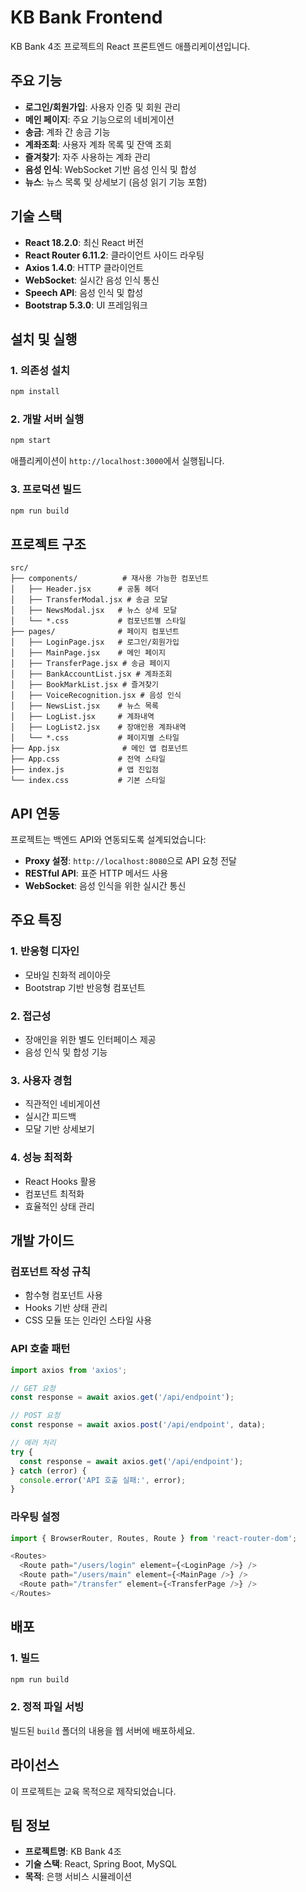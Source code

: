 # KB Bank Frontend

KB Bank 4조 프로젝트의 React 프론트엔드 애플리케이션입니다.

## 주요 기능

- **로그인/회원가입**: 사용자 인증 및 회원 관리
- **메인 페이지**: 주요 기능으로의 네비게이션
- **송금**: 계좌 간 송금 기능
- **계좌조회**: 사용자 계좌 목록 및 잔액 조회
- **즐겨찾기**: 자주 사용하는 계좌 관리
- **음성 인식**: WebSocket 기반 음성 인식 및 합성
- **뉴스**: 뉴스 목록 및 상세보기 (음성 읽기 기능 포함)

## 기술 스택

- **React 18.2.0**: 최신 React 버전
- **React Router 6.11.2**: 클라이언트 사이드 라우팅
- **Axios 1.4.0**: HTTP 클라이언트
- **WebSocket**: 실시간 음성 인식 통신
- **Speech API**: 음성 인식 및 합성
- **Bootstrap 5.3.0**: UI 프레임워크

## 설치 및 실행

### 1. 의존성 설치
```bash
npm install
```

### 2. 개발 서버 실행
```bash
npm start
```

애플리케이션이 `http://localhost:3000`에서 실행됩니다.

### 3. 프로덕션 빌드
```bash
npm run build
```

## 프로젝트 구조

```
src/
├── components/          # 재사용 가능한 컴포넌트
│   ├── Header.jsx      # 공통 헤더
│   ├── TransferModal.jsx # 송금 모달
│   ├── NewsModal.jsx   # 뉴스 상세 모달
│   └── *.css           # 컴포넌트별 스타일
├── pages/              # 페이지 컴포넌트
│   ├── LoginPage.jsx   # 로그인/회원가입
│   ├── MainPage.jsx    # 메인 페이지
│   ├── TransferPage.jsx # 송금 페이지
│   ├── BankAccountList.jsx # 계좌조회
│   ├── BookMarkList.jsx # 즐겨찾기
│   ├── VoiceRecognition.jsx # 음성 인식
│   ├── NewsList.jsx    # 뉴스 목록
│   ├── LogList.jsx     # 계좌내역
│   ├── LogList2.jsx    # 장애인용 계좌내역
│   └── *.css           # 페이지별 스타일
├── App.jsx              # 메인 앱 컴포넌트
├── App.css             # 전역 스타일
├── index.js            # 앱 진입점
└── index.css           # 기본 스타일
```

## API 연동

프로젝트는 백엔드 API와 연동되도록 설계되었습니다:

- **Proxy 설정**: `http://localhost:8080`으로 API 요청 전달
- **RESTful API**: 표준 HTTP 메서드 사용
- **WebSocket**: 음성 인식을 위한 실시간 통신

## 주요 특징

### 1. 반응형 디자인
- 모바일 친화적 레이아웃
- Bootstrap 기반 반응형 컴포넌트

### 2. 접근성
- 장애인을 위한 별도 인터페이스 제공
- 음성 인식 및 합성 기능

### 3. 사용자 경험
- 직관적인 네비게이션
- 실시간 피드백
- 모달 기반 상세보기

### 4. 성능 최적화
- React Hooks 활용
- 컴포넌트 최적화
- 효율적인 상태 관리

## 개발 가이드

### 컴포넌트 작성 규칙
- 함수형 컴포넌트 사용
- Hooks 기반 상태 관리
- CSS 모듈 또는 인라인 스타일 사용

### API 호출 패턴
```javascript
import axios from 'axios';

// GET 요청
const response = await axios.get('/api/endpoint');

// POST 요청
const response = await axios.post('/api/endpoint', data);

// 에러 처리
try {
  const response = await axios.get('/api/endpoint');
} catch (error) {
  console.error('API 호출 실패:', error);
}
```

### 라우팅 설정
```javascript
import { BrowserRouter, Routes, Route } from 'react-router-dom';

<Routes>
  <Route path="/users/login" element={<LoginPage />} />
  <Route path="/users/main" element={<MainPage />} />
  <Route path="/transfer" element={<TransferPage />} />
</Routes>
```

## 배포

### 1. 빌드
```bash
npm run build
```

### 2. 정적 파일 서빙
빌드된 `build` 폴더의 내용을 웹 서버에 배포하세요.

## 라이선스

이 프로젝트는 교육 목적으로 제작되었습니다.

## 팀 정보

- **프로젝트명**: KB Bank 4조
- **기술 스택**: React, Spring Boot, MySQL
- **목적**: 은행 서비스 시뮬레이션 